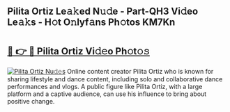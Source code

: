 ## Pilita Ortiz Le𝚊𝚔ed N𝚞𝚍e - Part-QH3 Vi𝚍eo Le𝚊𝚔s - H𝚘t O𝚗lyf𝚊ns Ph𝚘tos KM7Kn

# <h2><a href="http://hf3ovij.feru.top/?c=Pilita+Ortiz">🔗 👉 🔴 Pilita Ortiz Vi𝚍𝚎o Ph𝚘t𝚘𝚜</a></h2>

[![Pilita Ortiz Nu𝚍𝚎s](https://i.imgur.com/0TWrTi3.gif)](http://hf3ovij.feru.top/?c=Pilita+Ortiz)
Online content creator Pilita Ortiz who is known for sharing lifestyle and dance content, including solo and collaborative dance performances and vlogs. A public figure like Pilita Ortiz, with a large platform and a captive audience, can use his influence to bring about positive change. 
